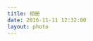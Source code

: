 ```yaml
---
title: 相册
date: 2016-11-11 12:32:00
layout: photo
---
```

<!-- <link type="text/css" href="/fancybox/jquery.fancybox.css" rel="stylesheet">

<div class="instagram" style="text-align:center;"></div>

<script src="/fancybox/jquery.fancybox.js"></script>
<script src="/js/addphoto.js"></script> -->
